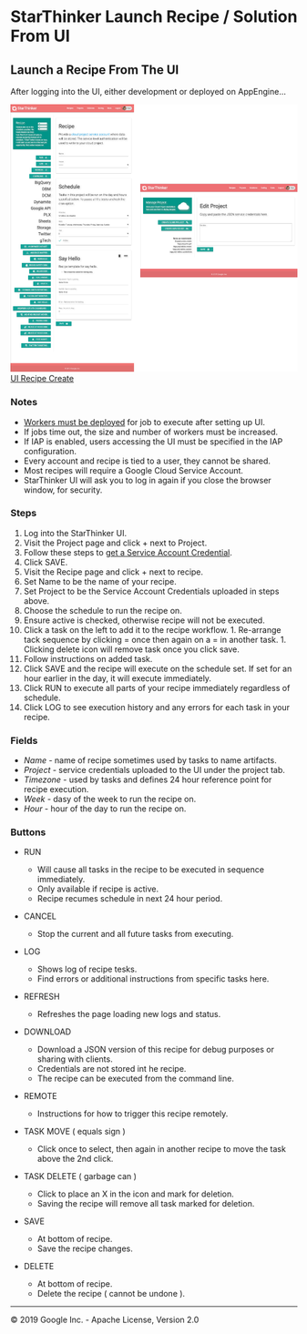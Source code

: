 # StarThinker Launch Recipe / Solution From UI
  
## Launch a Recipe From The UI

After logging into the UI, either development or deployed on AppEngine...

![UI Recipe Create](images/ui_recipe_create.png)
[UI Recipe Create](images/ui_recipe_create.png)

### Notes

 - [Workers must be deployed](deploy_enterprise.md) for job to execute after setting up UI.
 - If jobs time out, the size and number of workers must be increased.
 - If IAP is enabled, users accessing the UI must be specified in the IAP configuration.
 - Every account and recipe is tied to a user, they cannot be shared.
 - Most recipes will require a Google Cloud Service Account.
 - StarThinker UI will ask you to log in again if you close the browser window, for security.

###  Steps

 1. Log into the StarThinker UI.
 1. Visit the Project page and click + next to Project.
   1. Follow these steps to [get a Service Account Credential](cloud_service.md).
   1. Click SAVE.
 1. Visit the Recipe page and click + next to recipe.
   1. Set Name to be the name of your recipe.
   1. Set Project to be the Service Account Credentials uploaded in steps above.
   1. Choose the schedule to run the recipe on.
   1. Ensure active is checked, otherwise recipe will not be executed.
   1. Click a task on the left to add it to the recipe workflow. 
     1. Re-arrange tack sequence by clicking = once then again on a = in another task.
     1. Clicking delete icon will remove task once you click save.
   1. Follow instructions on added task.
   1. Click SAVE and the recipe will execute on the schedule set.  If set for an hour earlier in the day, it will execute immediately.
   1. Click RUN to execute all parts of your recipe immediately regardless of schedule.
   1. Click LOG to see execution history and any errors for each task in your recipe.
  

### Fields

 - *Name* - name of recipe sometimes used by tasks to name artifacts.
 - *Project* - service credentials uploaded to the UI under the project tab.
 - *Timezone* - used by tasks and defines 24 hour reference point for recipe execution.
 - *Week* - dasy of the week to run the recipe on.
 - *Hour* - hour of the day to run the recipe on.

### Buttons

- RUN
  * Will cause all tasks in the recipe to be executed in sequence immediately. 
  * Only available if recipe is active.
  * Recipe recumes schedule in next 24 hour period.

- CANCEL
  * Stop the current and all future tasks from executing.

- LOG
  * Shows log of recipe tesks.
  * Find errors or additional instructions from specific tasks here.
  
- REFRESH
  * Refreshes the page loading new logs and status.

- DOWNLOAD
  * Download a JSON version of this recipe for debug purposes or sharing with clients.
  * Credentials are not stored int he recipe.
  * The recipe can be executed from the command line.

- REMOTE
  * Instructions for how to trigger this recipe remotely.
  
- TASK MOVE ( equals sign )
  * Click once to select, then again in another recipe to move the task above the 2nd click.

- TASK DELETE ( garbage can )
  * Click to place an X in the icon and mark for deletion.
  * Saving the recipe will remove all task marked for deletion.

- SAVE
  * At bottom of recipe.
  * Save the recipe changes.

- DELETE
  * At bottom of recipe.
  * Delete the recipe ( cannot be undone ).

---
&copy; 2019 Google Inc. - Apache License, Version 2.0
